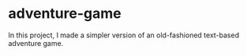 # adventure-game

In this project, I made a simpler version of an old-fashioned text-based adventure game. 
